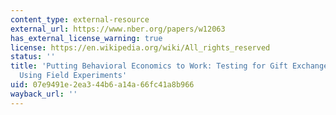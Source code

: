 ```yaml
---
content_type: external-resource
external_url: https://www.nber.org/papers/w12063
has_external_license_warning: true
license: https://en.wikipedia.org/wiki/All_rights_reserved
status: ''
title: 'Putting Behavioral Economics to Work: Testing for Gift Exchange in Labor Markets
  Using Field Experiments'
uid: 07e9491e-2ea3-44b6-a14a-66fc41a8b966
wayback_url: ''
---
```

